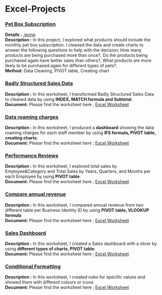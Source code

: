 # Excel-Projects

### <ins> Pet Box Subscription
**Details :** [.ipynp](https://github.com/TugceCankurt/Excel-Projects/blob/main/Pet%20Box%20Subscription.ipynb) <br>
**Description :** In this project, I explored what products should include the monthly pet box subscription. I cleaned the data and create charts to answer the following questions to help with the decision; How many products are being purchased more than once?, Do the products being purchased again have better sales than others?, What products are more likely to be purchased again for different types of pets?.    <br>
**Method:** Data Cleaning, PIVOT table, Creating chart

### <ins> Badly Structured Sales Data
**Description :** In this worksheet, I transformed Badly Structured Sales Data to cleaned data by using **INDEX, MATCH formula and Subtotal**.  <br>
**Document:** Please find the worksheet here ; [ Excel Worksheet ](https://github.com/TugceCankurt/Excel-Projects/files/10716061/Badly-Structured-Sales-Data.xlsx)

### <ins> Data roaming charges
**Description :** In this worksheet, I produced a **dashboard** showing the data roaming charges for each staff member by using **IFS formula, PIVOT table, creating charts**.  <br>
**Document:** Please find the worksheet here ; [ Excel Worksheet ](https://github.com/TugceCankurt/Excel-Projects/files/10716095/Data.roaming.charges.Github.xlsx)

### <ins> Performance Reviews
**Description :** In this worksheet, I explored total sales by Employee&Category and Total Sales by Years, Quarters, and Months per each Employee by using **PIVOT table**. <br>
**Document:** Please find the worksheet here ; [ Excel Worksheet ](https://github.com/TugceCankurt/Excel-Projects/files/10716103/Performance.Reviews.Github.xlsx)

### <ins> Compare annual revenue 
**Description :** In this worksheet, I compared annual revenue from two different table per Business Identity ID by using **PIVOT table, VLOOKUP formula**  <br>
**Document:** Please find the worksheet here ; [ Excel Worksheet ](https://github.com/TugceCankurt/Excel-Projects/files/10716113/Compare.annual.revenue.Github.xlsx)

### <ins> Sales Dashboard
**Description :** In this worksheet, I created a Sales dashboard with a slicer by using **different types of charts, PIVOT table**.  <br>
**Document:** Please find the worksheet here ; [ Excel Worksheet ](https://github.com/TugceCankurt/Excel-Projects/files/10716123/Sales.Dashboard.xlsx)

 ### <ins> Conditional Formatting
**Description :** In this worksheet, I created rules for specific values and showed  them with  different colours or icons <br>
**Document:** Please find the worksheet here ; [ Excel Worksheet ](https://github.com/TugceCankurt/Excel-Projects/files/10716138/Conditional.Formatting.Github.xlsx)

  
  
  
  
  
  
  
  
